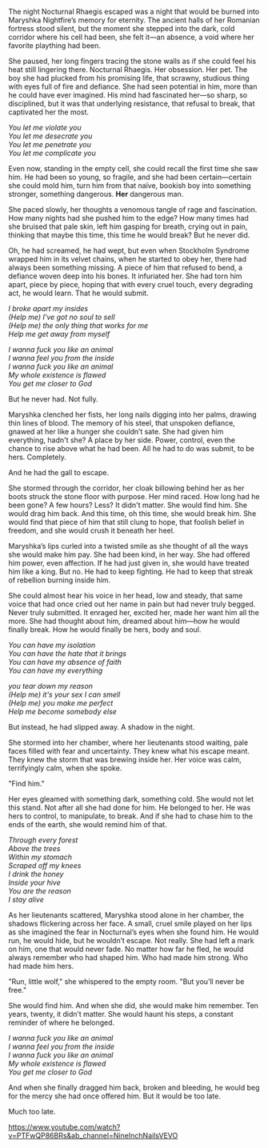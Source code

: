 The night Nocturnal Rhaegis escaped was a night that would be burned into Maryshka Nightfire’s memory for eternity. The ancient halls of her Romanian fortress stood silent, but the moment she stepped into the dark, cold corridor where his cell had been, she felt it—an absence, a void where her favorite plaything had been.

She paused, her long fingers tracing the stone walls as if she could feel his heat still lingering there. Nocturnal Rhaegis. Her obsession. Her pet. The boy she had plucked from his promising life, that scrawny, studious thing with eyes full of fire and defiance. She had seen potential in him, more than he could have ever imagined. His mind had fascinated her—so sharp, so disciplined, but it was that underlying resistance, that refusal to break, that captivated her the most.

*You let me violate you*  
*You let me desecrate you*  
*You let me penetrate you*  
*You let me complicate you*

Even now, standing in the empty cell, she could recall the first time she saw him. He had been so young, so fragile, and she had been certain—certain she could mold him, turn him from that naïve, bookish boy into something stronger, something dangerous. **Her** dangerous man.

She paced slowly, her thoughts a venomous tangle of rage and fascination. How many nights had she pushed him to the edge? How many times had she bruised that pale skin, left him gasping for breath, crying out in pain, thinking that maybe this time, this time he would break? But he never did.

Oh, he had screamed, he had wept, but even when Stockholm Syndrome wrapped him in its velvet chains, when he started to obey her, there had always been something missing. A piece of him that refused to bend, a defiance woven deep into his bones. It infuriated her. She had torn him apart, piece by piece, hoping that with every cruel touch, every degrading act, he would learn. That he would submit.

*I broke apart my insides*  
*(Help me) I've got no soul to sell*  
*(Help me) the only thing that works for me*  
*Help me get away from myself*

*I wanna fuck you like an animal*  
*I wanna feel you from the inside*  
*I wanna fuck you like an animal*  
*My whole existence is flawed*  
*You get me closer to God*

But he never had. Not fully.

Maryshka clenched her fists, her long nails digging into her palms, drawing thin lines of blood. The memory of his steel, that unspoken defiance, gnawed at her like a hunger she couldn’t sate. She had given him everything, hadn't she? A place by her side. Power, control, even the chance to rise above what he had been. All he had to do was submit, to be hers. Completely.

And he had the gall to escape.

She stormed through the corridor, her cloak billowing behind her as her boots struck the stone floor with purpose. Her mind raced. How long had he been gone? A few hours? Less? It didn't matter. She would find him. She would drag him back. And this time, oh this time, she would break him. She would find that piece of him that still clung to hope, that foolish belief in freedom, and she would crush it beneath her heel.

Maryshka’s lips curled into a twisted smile as she thought of all the ways she would make him pay. She had been kind, in her way. She had offered him power, even affection. If he had just given in, she would have treated him like a king. But no. He had to keep fighting. He had to keep that streak of rebellion burning inside him.

She could almost hear his voice in her head, low and steady, that same voice that had once cried out her name in pain but had never truly begged. Never truly submitted. It enraged her, excited her, made her want him all the more. She had thought about him, dreamed about him—how he would finally break. How he would finally be hers, body and soul.

*You can have my isolation*  
*You can have the hate that it brings*  
*You can have my absence of faith*  
*You can have my everything*

*you tear down my reason*  
*(Help me) it's your sex I can smell*  
*(Help me) you make me perfect*  
*Help me become somebody else*

But instead, he had slipped away. A shadow in the night.

She stormed into her chamber, where her lieutenants stood waiting, pale faces filled with fear and uncertainty. They knew what his escape meant. They knew the storm that was brewing inside her. Her voice was calm, terrifyingly calm, when she spoke.

"Find him."

Her eyes gleamed with something dark, something cold. She would not let this stand. Not after all she had done for him. He belonged to her. He was hers to control, to manipulate, to break. And if she had to chase him to the ends of the earth, she would remind him of that.

*Through every forest*  
*Above the trees*  
*Within my stomach*  
*Scraped off my knees*  
*I drink the honey*  
*Inside your hive*  
*You are the reason*  
*I stay alive*

As her lieutenants scattered, Maryshka stood alone in her chamber, the shadows flickering across her face. A small, cruel smile played on her lips as she imagined the fear in Nocturnal’s eyes when she found him. He would run, he would hide, but he wouldn’t escape. Not really. She had left a mark on him, one that would never fade. No matter how far he fled, he would always remember who had shaped him. Who had made him strong. Who had made him hers.

"Run, little wolf," she whispered to the empty room. "But you’ll never be free."

She would find him. And when she did, she would make him remember. Ten years, twenty, it didn’t matter. She would haunt his steps, a constant reminder of where he belonged.

*I wanna fuck you like an animal*  
*I wanna feel you from the inside*  
*I wanna fuck you like an animal*  
*My whole existence is flawed*  
*You get me closer to God*

And when she finally dragged him back, broken and bleeding, he would beg for the mercy she had once offered him. But it would be too late.

Much too late.

https://www.youtube.com/watch?v=PTFwQP86BRs&ab_channel=NineInchNailsVEVO